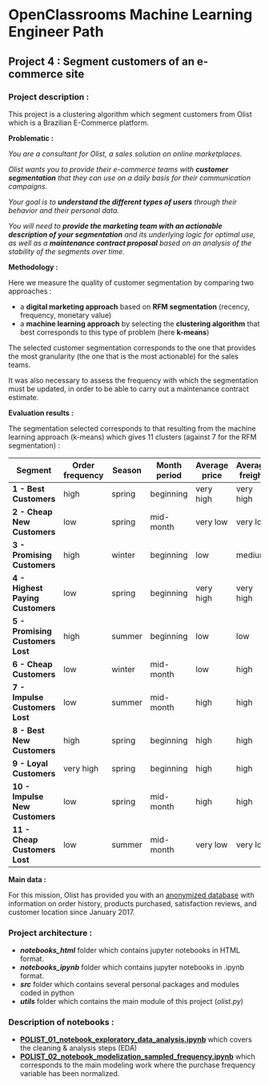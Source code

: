 # OpenClassrooms Machine Learning Engineer Path

## Project 4 : Segment customers of an e-commerce site

### Project description :

This project is a clustering algorithm which segment customers from Olist which is a Brazilian E-Commerce platform.

**Problematic :**

_You are a consultant for Olist, a sales solution on online marketplaces._

_Olist wants you to provide their e-commerce teams with **customer segmentation** that they can use on a daily basis for their communication campaigns._

_Your goal is to **understand the different types of users** through their behavior and their personal data._

_You will need to **provide the marketing team with an actionable description of your segmentation** and its underlying logic for optimal use, as well as a **maintenance contract proposal** based on an analysis of the stability of the segments over time._


**Methodology :**

Here we measure the quality of customer segmentation by comparing two approaches :
- a **digital marketing approach** based on **RFM segmentation** (recency, frequency, monetary value)
- a **machine learning approach** by selecting the **clustering algorithm** that best corresponds to this type of problem (here **k-means**)

The selected customer segmentation corresponds to the one that provides the most granularity (the one that is the most actionable) for the sales teams.

It was also necessary to assess the frequency with which the segmentation must be updated, in order to be able to carry out a maintenance contract estimate.


**Evaluation results :**


The segmentation selected corresponds to that resulting from the machine learning approach (k-means) which gives 11 clusters (against 7 for the RFM segmentation) :

| Segment | Order frequency | Season | Month period | Average price | Average freight | Average payment | Lifetime (months) |
| ------  | --------------- | ------ | ------------- | ------------- | --------------- | --------------- |  --------------- |
|**1 - Best Customers** | high | spring | beginning | very high | very high | very high | 19 |
|**2 - Cheap New Customers** | low | spring | mid-month | very low | very low | very low | 6 |
|**3 - Promising Customers** | high | winter | beginning | low | medium | low | 19 |
|**4 - Highest Paying Customers**| low | spring | beginning | very high | very high | very high | 19 |
|**5 - Promising Customers Lost** | high | summer | beginning | low | low | low | 16 |
|**6 - Cheap Customers** | low | winter | mid-month | low | high | low | 12 |
|**7 - Impulse Customers Lost** | low | summer | mid-month | high | high | high | 10 |
|**8 - Best New Customers** | high | spring | beginning | high | high | high | 18 |
|**9 - Loyal Customers** | very high | spring | beginning | high | high | high | 19 |
|**10 - Impulse New Customers** | low | spring | mid-month | high | high | high | 6 |
|**11 - Cheap Customers Lost** | low | summer | mid-month | very low | very low | very low | 11 |


**Main data :**

For this mission, Olist has provided you with an [anonymized database](https://www.kaggle.com/olistbr/brazilian-ecommerce) with information on order history, products purchased, satisfaction reviews, and customer location since January 2017.

### Project architecture :

- **_notebooks_html_** folder which contains jupyter notebooks in HTML format.
- **_notebooks_ipynb_** folder which contains jupyter notebooks in .ipynb format.
- **_src_** folder which contains several personal packages and modules coded in python
- **_utils_** folder which contains the main module of this project (_olist.py_)

### Description of notebooks :

- **[POLIST_01_notebook_exploratory_data_analysis.ipynb](https://github.com/4D1L-PY/Portfolio/blob/main/OC-MLE/Customer-Segmentation/notebooks_ipynb/POLIST_01_notebook_exploratory_data_analysis.ipynb)** which covers the cleaning & analysis steps (EDA)
- **[POLIST_02_notebook_modelization_sampled_frequency.ipynb](https://github.com/4D1L-PY/Portfolio/blob/main/OC-MLE/Customer-Segmentation/notebooks_ipynb/POLIST_02_notebook_modelization_sampled_frequency.ipynb)** which corresponds to the main modeling work where the purchase frequency variable has been normalized.
